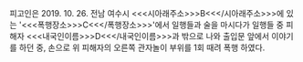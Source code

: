 피고인은 2019. 10. 26. 전남 여수시 <<<시아래주소>>>B<<</시아래주소>>>에 있는 '<<<폭행장소>>>C<<</폭행장소>>>'에서 일행들과 술을 마시다가 일행들 중 피해자 <<<내국인이름>>>D<<</내국인이름>>>과 밖으로 나와 출입문 앞에서 이야기를 하던 중, 손으로 위 피해자의 오른쪽 관자놀이 부위를 1회 때려 폭행 하였다.